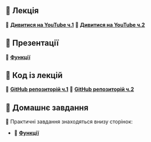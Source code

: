## 🎥 Лекція  
📌 **[Дивитися на YouTube ч.1](https://youtu.be/DBr_tV1sPgA)**
📌 **[Дивитися на YouTube ч.2](https://youtu.be/it09G1kEgXA)**    

## 📑 Презентації  
📌 **[Функції](https://sites.google.com/view/dive-into-it/python/%D1%84%D1%83%D0%BD%D0%BA%D1%86%D1%96%D1%97)**

## 💾 Код із лекцій  
📌 **[GitHub репозиторій ч.1](https://github.com/OleksiiF/hillel_22072022/blob/main/19082022.py)**
📌 **[GitHub репозиторій ч.2](https://github.com/OleksiiF/hillel_22072022/blob/main/23082022.py)**    

## 📝 Домашнє завдання 
📌 Практичні завдання знаходяться внизу сторінок:  
- 🔗 **[Функції](https://sites.google.com/view/dive-into-it/python/%D1%84%D1%83%D0%BD%D0%BA%D1%86%D1%96%D1%97)** 
